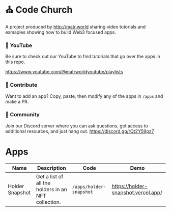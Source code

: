 # ⛪️ Code Church
A project produced by http://matr.world sharing video tutorials and exmaples showing how to build Web3 focused apps.

### 🎥 YouTube
Be sure to check out our YouTube to find tutorials that go over the apps in this repo. 

https://www.youtube.com/@matrworldyoutube/playlists

### 🤝 Contribute
Want to add an app? Copy, paste, then modify any of the apps in `/apps` and make a PR.

### 💬 Community
Join our Discord server where you can ask questions, get access to additional resources, and just hang out.
https://discord.gg/rQt2Y59pz7

# Apps
| **Name** | **Description** | **Code** |  **Demo** |
|-|-|-| - |
| Holder Snapshot | Get a list of all the holders in an NFT collection. | `/apps/holder-snapshot` |https://holder-snapshot.vercel.app/ | 